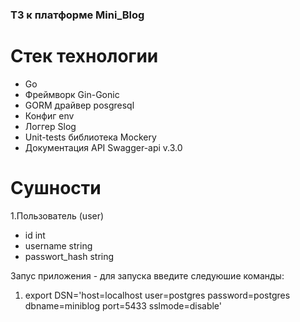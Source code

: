 ### ТЗ к платформе Mini_Blog

# Стек технологии
* Go
* Фреймворк Gin-Gonic
* GORM драйвер posgresql
* Конфиг env
* Логгер Slog
* Unit-tests библиотека Mockery
* Документация API Swagger-api v.3.0

# Сушности
1.Пользователь (user)
- id int
- username string
- passwort_hash string


Запус приложения - для запуска введите следуюшие команды:

1. export DSN='host=localhost user=postgres password=postgres dbname=miniblog port=5433 sslmode=disable'